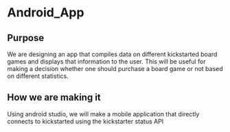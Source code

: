 # Android_App

## Purpose
We are designing an app that compiles data on different kickstarted board games and displays that information to the user.
This will be useful for making a decision whether one should purchase a board game or not based on different statistics.

## How we are making it
Using android studio, we will make a mobile application that directly connects to kickstarted using the kickstarter status API
